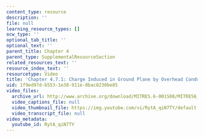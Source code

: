 ```yaml
---
content_type: resource
description: ''
file: null
learning_resource_types: []
ocw_type: ''
optional_tab_title: ''
optional_text: ''
parent_title: Chapter 4
parent_type: SupplementalResourceSection
related_resources_text: ''
resource_index_text: ''
resourcetype: Video
title: 'Chapter 4.7.1: Charge Induced in Ground Plane by Overhead Conductor'
uid: 1f9ed97d-b553-1e38-911e-0bac8230be85
video_files:
  archive_url: http://www.archive.org/download/MITRES.6-001S08/MITRES6_001S08_4-7-1_300k.mp4
  video_captions_file: null
  video_thumbnail_file: https://img.youtube.com/vi/RytA_qiN7TY/default.jpg
  video_transcript_file: null
video_metadata:
  youtube_id: RytA_qiN7TY
---
```

